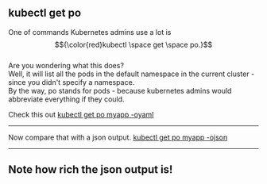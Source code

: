 ## kubectl get po<br />
One of commands Kubernetes admins use a lot is $${\color{red}kubectl \space get \space po.}$$<br />
Are you wondering what this does?<br />
Well, it will list all the pods in the default namespace in the current cluster - since you didn't specify a namespace.<br />
By the way, po stands for pods - because kubernetes admins would abbreviate everything if they could.<br />

Check this out [kubectl get po myapp -oyaml](https://github.com/ekongsimpson/Resources/blob/main/Kubernetes/Explore/kubectl-get-po.yaml)<br />


---



Now compare that with a json output.
[kubectl get po myapp -ojson](https://github.com/ekongsimpson/Resources/blob/main/Kubernetes/Explore/kubectl-get-po.json)<br />



---

## Note how rich the json output is!
